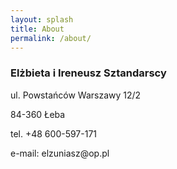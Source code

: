 ```yaml
---
layout: splash
title: About
permalink: /about/
---
```


<h3>Elżbieta i Ireneusz Sztandarscy</h3>
<p>ul. Powstańców Warszawy 12/2</p>
<p>84-360 Łeba</p>
<p>tel. +48 600-597-171</p>
<p>e-mail: elzuniasz@op.pl</p>